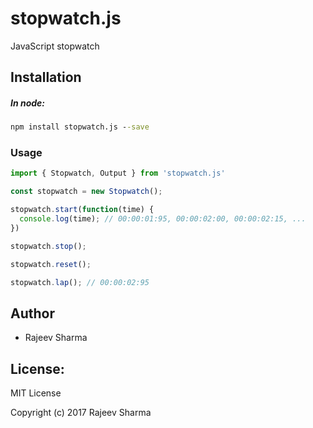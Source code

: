 # stopwatch.js
JavaScript stopwatch

## Installation

##### In node:

```cmd
npm install stopwatch.js --save
```

### Usage

```javascript
import { Stopwatch, Output } from 'stopwatch.js'

const stopwatch = new Stopwatch();

stopwatch.start(function(time) {
  console.log(time); // 00:00:01:95, 00:00:02:00, 00:00:02:15, ...
})

stopwatch.stop();

stopwatch.reset();

stopwatch.lap(); // 00:00:02:95
```

Author
------
* Rajeev Sharma

License:
--------

MIT License

Copyright (c) 2017 Rajeev Sharma
